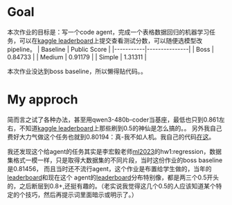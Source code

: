 # Goal
本次作业的目标是：写一个code agent，完成一个表格数据回归的机器学习任务，可以在[kaggle leaderboard](https://www.kaggle.com/competitions/ml-2025-spring-hw-2/leaderboard)上提交查看测试分数，可以随便选模型改pipeline。
| Baseline | Public Score |
|-----------|---------------|
| Boss      | 0.84733       |
| Medium    | 0.91179       |
| Simple    | 1.31311       |

本次作业没达到boss baseline，所以懒得贴代码。。

# My approch
简而言之试了各种办法，甚至用qwen3-480b-coder当基座，最低也只到0.861左右，不知道[kaggle leaderboard](https://www.kaggle.com/competitions/ml-2025-spring-hw-2/leaderboard)上那些刷到0.5的神仙是怎么搞的。。
另外我自己费好大力气做这个任务也就到0.80194：真-我不如人机。我自己的代码[在这](my_code-public-0-79.ipynb)。

我还发现这个给agent的任务其实是李宏毅老师[ml2023](https://speech.ee.ntu.edu.tw/~hylee/ml/2023-spring.php)的hw1:regression，数据集格式一模一样，只是取得大数据集的不同片段，当时这份作业的boss baseline是0.81456，
而且当时还不流行agent，这个作业是布置给学生做的，当年的[leaderboard](https://www.kaggle.com/competitions/ml2023spring-hw1/leaderboard)和现在这个
agent的[leaderboard](https://www.kaggle.com/competitions/ml-2025-spring-hw-2/leaderboard)分布特别像，都是两三个0.5开头的，之后断层到0.8+,还挺有趣的。（老实说我觉得这几个0.5的人应该知道某个特定的个技巧，然后再提示词里面暗示或明示了。）
